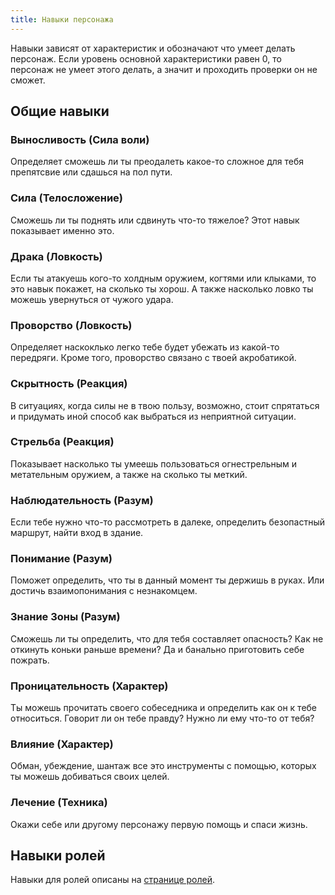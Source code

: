 ```yaml
---
title: Навыки персонажа
---
```


Навыки зависят от характеристик и обозначают что умеет делать персонаж.
Если уровень основной характеристики равен 0, то персонаж не умеет этого делать,
а значит и проходить проверки он не сможет.

## Общие навыки

### Выносливость (Сила воли)

Определяет сможешь ли ты преодалеть какое-то сложное для тебя препятсвие или сдашься на пол пути.

### Сила (Телосложение)

Сможешь ли ты поднять или сдвинуть что-то тяжелое? Этот навык показывает именно это.

### Драка (Ловкость)

Если ты атакуешь кого-то холдным оружием, когтями или клыками, то это навык покажет, на сколько ты хорош. А также насколько ловко ты можешь увернуться от чужого удара.

### Проворство (Ловкость)

Определяет наскоклько легко тебе будет убежать из какой-то передряги. Кроме того, проворство связано с твоей акробатикой.

### Скрытность (Реакция)

В ситуациях, когда силы не в твою пользу, возможно, стоит спрятаться и придумать иной способ как выбраться из неприятной ситуации.

### Стрельба (Реакция)

Показывает насколько ты умеешь пользоваться огнестрельным и метательным оружием, а также на сколько ты меткий.

### Наблюдательность (Разум)

Если тебе нужно что-то рассмотреть в далеке, определить безопастный маршрут, найти вход в здание.

### Понимание (Разум)

Поможет определить, что ты в данный момент ты держишь в руках. Или достичь взаимопонимания с незнакомцем.

### Знание Зоны (Разум)

Сможешь ли ты определить, что для тебя составляет опасность? Как не откинуть коньки раньше времени? Да и банально приготовить себе пожрать.

### Проницательность (Характер)

Ты можешь прочитать своего собеседника и определить как он к тебе относиться. Говорит ли он тебе правду? Нужно ли ему что-то от тебя?

### Влияние (Характер)

Обман, убеждение, шантаж все это инструменты с помощью, которых ты можешь добиваться своих целей.

### Лечение (Техника)

Окажи себе или другому персонажу первую помощь и спаси жизнь.

## Навыки ролей

Навыки для ролей описаны на [странице ролей](/ezy_mutants/char/4-roles/).
